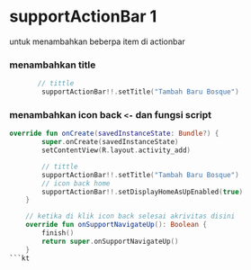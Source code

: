 # supportActionBar 1
untuk menambahkan beberpa item di actionbar

### menambahkan title
```kt
       // tittle
        supportActionBar!!.setTitle("Tambah Baru Bosque")
```        

### menambahkan icon back `<-` dan fungsi script
```kt
override fun onCreate(savedInstanceState: Bundle?) {
        super.onCreate(savedInstanceState)
        setContentView(R.layout.activity_add)

        // tittle
        supportActionBar!!.setTitle("Tambah Baru Bosque")
        // icon back home
        supportActionBar!!.setDisplayHomeAsUpEnabled(true)
    }

    // ketika di klik icon back selesai akrivitas disini
    override fun onSupportNavigateUp(): Boolean {
        finish()
        return super.onSupportNavigateUp()
    }
```kt
